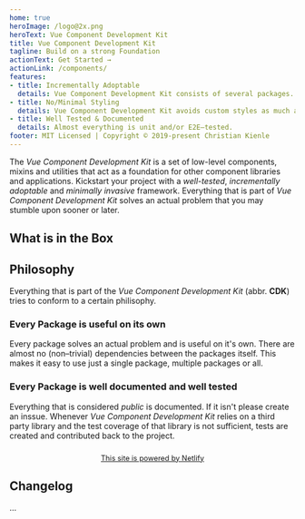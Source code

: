 ```yaml
---
home: true
heroImage: /logo@2x.png
heroText: Vue Component Development Kit
title: Vue Component Development Kit
tagline: Build on a strong Foundation
actionText: Get Started →
actionLink: /components/
features:
- title: Incrementally Adoptable
  details: Vue Component Development Kit consists of several packages. You can use just one, some or all packages. Each package is useful on its own.
- title: No/Minimal Styling
  details: Vue Component Development Kit avoids custom styles as much as possible. CSS is only used (and provided) where it is important for the actual functionality.
- title: Well Tested & Documented
  details: Almost everything is unit and/or E2E–tested.
footer: MIT Licensed | Copyright © 2019-present Christian Kienle
---
```


The *Vue Component Development Kit* is a set of low-level components, mixins and utilities that act as a foundation for other component libraries and applications. Kickstart your project with a *well-tested*, *incrementally adoptable* and *minimally invasive* framework. Everything that is part of *Vue Component Development Kit* solves an actual problem that you may stumble upon sooner or later.

## What is in the Box
<ul>
  <template v-for="componentPage in $vcdkDocsComponentPages">
    <li>
      <router-link :to="{ name: componentPage.key }" :key="componentPage.key">{{componentPage.title}}</router-link>
    </li>
  </template>
</ul>

## Philosophy
Everything that is part of the *Vue Component Development Kit* (abbr. **CDK**) tries to conform to a certain philisophy.

### Every Package is useful on its own
Every package solves an actual problem and is useful on it's own. There are almost no (non–trivial) dependencies between the packages itself. This makes it easy to use just a single package, multiple packages or all.

### Every Package is well documented and well tested
Everything that is considered *public* is documented. If it isn't please create an inssue. Whenever *Vue Component Development Kit* relies on a third party library and the test coverage of that library is not sufficient, tests are created and contributed back to the project.

<div style="margin: 1.5rem 0; text-align:center; font-size:0.8rem;">
  <a href="https://www.netlify.com/">This site is powered by Netlify</a>
</div>

## Changelog
…